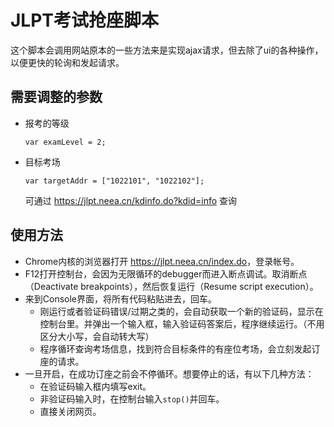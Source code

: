 # JLPT考试抢座脚本

这个脚本会调用网站原本的一些方法来是实现ajax请求，但去除了ui的各种操作，以便更快的轮询和发起请求。


## 需要调整的参数
* 报考的等级
    
    `var examLevel = 2;`

* 目标考场

    `var targetAddr = ["1022101", "1022102"];`
    
    可通过 <https://jlpt.neea.cn/kdinfo.do?kdid=info> 查询
    

## 使用方法

- Chrome内核的浏览器打开 <https://jlpt.neea.cn/index.do>，登录帐号。
- F12打开控制台，会因为无限循环的debugger而进入断点调试。取消断点（Deactivate breakpoints），然后恢复运行（Resume script execution）。
- 来到Console界面，将所有代码粘贴进去，回车。
    - 刚运行或者验证码错误/过期之类的，会自动获取一个新的验证码，显示在控制台里。并弹出一个输入框，输入验证码答案后，程序继续运行。（不用区分大小写，会自动转大写）
    - 程序循环查询考场信息，找到符合目标条件的有座位考场，会立刻发起订座的请求。
- 一旦开启，在成功订座之前会不停循环。想要停止的话，有以下几种方法：
    - 在验证码输入框内填写exit。
    - 非验证码输入时，在控制台输入`stop()`并回车。
    - 直接关闭网页。